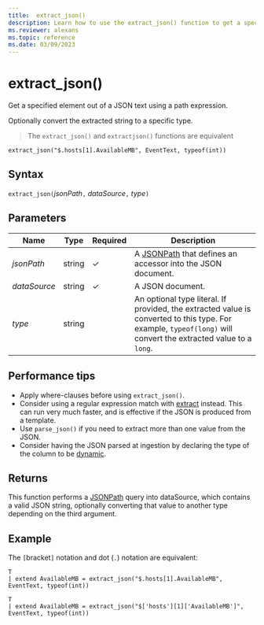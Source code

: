 ```yaml
---
title:  extract_json()
description: Learn how to use the extract_json() function to get a specified element out of a JSON text using a path expression.
ms.reviewer: alexans
ms.topic: reference
ms.date: 03/09/2023
---
```

# extract_json()

Get a specified element out of a JSON text using a path expression.

Optionally convert the extracted string to a specific type.

> The `extract_json()` and `extractjson()` functions are equivalent

```kusto
extract_json("$.hosts[1].AvailableMB", EventText, typeof(int))
```

## Syntax

`extract_json(`*jsonPath*`,` *dataSource*`,` *type*`)`

## Parameters

|Name|Type|Required|Description|
|--|--|--|--|
| *jsonPath* | string | &check; | A [JSONPath](jsonpath.md) that defines an accessor into the JSON document.|
| *dataSource* | string | &check; | A JSON document.|
| *type* | string | | An optional type literal. If provided, the extracted value is converted to this type. For example, `typeof(long)` will convert the extracted value to a `long`.|

## Performance tips

* Apply where-clauses before using `extract_json()`.
* Consider using a regular expression match with [extract](extractfunction.md) instead. This can run very much faster, and is effective if the JSON is produced from a template.
* Use `parse_json()` if you need to extract more than one value from the JSON.
* Consider having the JSON parsed at ingestion by declaring the type of the column to be [dynamic](scalar-data-types/dynamic.md).

## Returns

This function performs a [JSONPath](jsonpath.md) query into dataSource, which contains a valid JSON string, optionally converting that value to another type depending on the third argument.

## Example

The `[`bracket`]` notation and dot (`.`) notation are equivalent:

```kusto
T
| extend AvailableMB = extract_json("$.hosts[1].AvailableMB", EventText, typeof(int))

T
| extend AvailableMB = extract_json("$['hosts'][1]['AvailableMB']", EventText, typeof(int))
```
